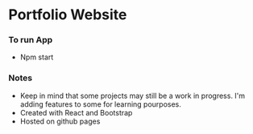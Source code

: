 # Portfolio Website

### To run App

- Npm start

### Notes

- Keep in mind that some projects may still be a work in progress. I'm adding features to some for learning pourposes.
- Created with React and Bootstrap
- Hosted on github pages
